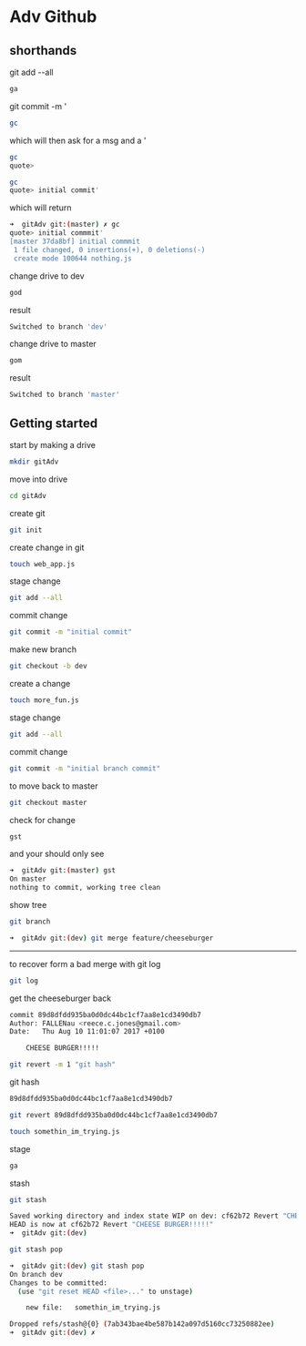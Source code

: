 # Adv Github




## shorthands
git add --all
```sh
ga
```
git commit -m '
```sh
gc
```
which will then ask for a msg and a '
```sh
gc
quote>
```
```sh
gc
quote> initial commit'
```
which will return
```sh
➜  gitAdv git:(master) ✗ gc
quote> initial commmit'
[master 37da8bf] initial commmit
 1 file changed, 0 insertions(+), 0 deletions(-)
 create mode 100644 nothing.js
```

change drive to dev
```sh
god
```
result
```sh
Switched to branch 'dev'
```
change drive to master
```sh
gom
```
result
```sh
Switched to branch 'master'
```

## Getting started
start by making a drive
```sh
mkdir gitAdv
```
move into drive
```sh
cd gitAdv
```
create git
```sh
git init
```
create change in git
```sh
touch web_app.js
```
stage change
```sh
git add --all
```
commit change
```sh
git commit -m "initial commit"
```
make new branch
```sh
git checkout -b dev
```
create a change
```sh
touch more_fun.js
```
stage change
```sh
git add --all
```
commit change
```sh
git commit -m "initial branch commit"
```
to move back to master
```sh
git checkout master
```
check for change
```sh
gst
```
and your should only see

```sh
➜  gitAdv git:(master) gst
On master
nothing to commit, working tree clean
```
show tree
```sh
git branch
```
```sh
➜  gitAdv git:(dev) git merge feature/cheeseburger  
```
---

to recover form a bad merge with git log
```sh
git log
```
get the cheeseburger back
```sh
commit 89d8dfdd935ba0d0dc44bc1cf7aa8e1cd3490db7
Author: FALLENau <reece.c.jones@gmail.com>
Date:   Thu Aug 10 11:01:07 2017 +0100

    CHEESE BURGER!!!!!
```



```sh
git revert -m 1 "git hash"
```



git hash
```sh
89d8dfdd935ba0d0dc44bc1cf7aa8e1cd3490db7
```

```sh
git revert 89d8dfdd935ba0d0dc44bc1cf7aa8e1cd3490db7
```



```sh
touch somethin_im_trying.js
```

stage
```sh
ga
```

stash
```sh
git stash
```

```sh
Saved working directory and index state WIP on dev: cf62b72 Revert "CHEESE BURGER!!!!!"
HEAD is now at cf62b72 Revert "CHEESE BURGER!!!!!"
➜  gitAdv git:(dev)
```

```sh
git stash pop
```

```sh
➜  gitAdv git:(dev) git stash pop
On branch dev
Changes to be committed:
  (use "git reset HEAD <file>..." to unstage)

	new file:   somethin_im_trying.js

Dropped refs/stash@{0} (7ab343bae4be587b142a097d5160cc73250882ee)
➜  gitAdv git:(dev) ✗
```
